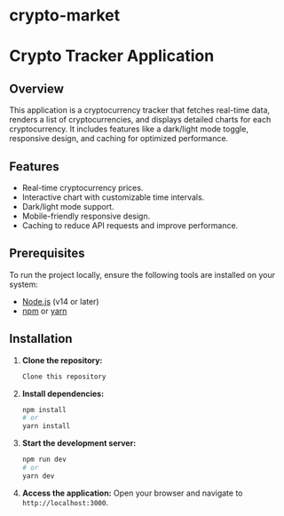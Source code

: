 # crypto-market
 
# Crypto Tracker Application

## Overview

This application is a cryptocurrency tracker that fetches real-time data, renders a list of cryptocurrencies, and displays detailed charts for each cryptocurrency. It includes features like a dark/light mode toggle, responsive design, and caching for optimized performance.

## Features

- Real-time cryptocurrency prices.
- Interactive chart with customizable time intervals.
- Dark/light mode support.
- Mobile-friendly responsive design.
- Caching to reduce API requests and improve performance.

## Prerequisites

To run the project locally, ensure the following tools are installed on your system:

- [Node.js](https://nodejs.org/) (v14 or later)
- [npm](https://www.npmjs.com/) or [yarn](https://yarnpkg.com/)

## Installation

1. **Clone the repository:**

   ```bash
   Clone this repository
   ```

2. **Install dependencies:**

   ```bash
   npm install
   # or
   yarn install
   ```

3. **Start the development server:**

   ```bash
   npm run dev
   # or
   yarn dev
   ```

4. **Access the application:**
   Open your browser and navigate to `http://localhost:3000`.
